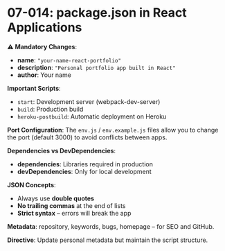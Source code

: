 # 07-014: **package.json in React Applications**

**⚠️ Mandatory Changes**:

* **name**: `"your-name-react-portfolio"`
* **description**: `"Personal portfolio app built in React"`
* **author**: Your name

**Important Scripts**:

* `start`: Development server (webpack-dev-server)
* `build`: Production build
* `heroku-postbuild`: Automatic deployment on Heroku

**Port Configuration**: The `env.js` / `env.example.js` files allow you to change the port (default 3000) to avoid conflicts between apps.

**Dependencies vs DevDependencies**:

* **dependencies**: Libraries required in production
* **devDependencies**: Only for local development

**JSON Concepts**:

* Always use **double quotes**
* **No trailing commas** at the end of lists
* **Strict syntax** – errors will break the app

**Metadata**: repository, keywords, bugs, homepage – for SEO and GitHub.

**Directive**: Update personal metadata but maintain the script structure.
